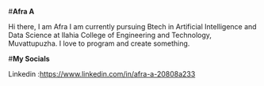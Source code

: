 #**Afra A**


Hi there, I am Afra
I am currently pursuing Btech in Artificial Intelligence and Data Science at Ilahia College of Engineering and Technology, Muvattupuzha. I love to program and create something.

#**My Socials**

Linkedin :https://www.linkedin.com/in/afra-a-20808a233